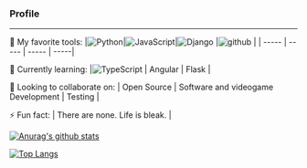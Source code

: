 <!--
Here are some ideas to get you started:
- 🔭 I’m currently working on ...
- 🌱 I’m currently learning ...
- 👯 I’m looking to collaborate on ...
- 🤔 I’m looking for help with ...
- 💬 Ask me about ...
- 📫 How to reach me: ...
- 😄 Pronouns: ...
- ⚡ Fun fact: ...
-->

<h3>Profile</h3>

___

🔭 My favorite tools:
|![Python](https://img.shields.io/badge/-Python-000000?style=flat-square&logo=Python&logoColor=Blue)|![JavaScript](https://img.shields.io/badge/-JavaScript-000001?style=flat-square&logo=JavaScript&logoColor=Green)|![Django](https://img.shields.io/badge/-Django-000000?style=flat-square&logo=Django&logoColor=White)
|![github](https://img.shields.io/badge/-GitHub-181717?style=flat-square&logo=GitHub&logoColor=Blue) |
| ----- | ----- | ----- | -----|

🌱 Currently learning:
|![TypeScript](https://img.shields.io/badge/-TypeScript-000000?style=flat-square&logo=TypeScript&logoColor=Blue)
| Angular | Flask |

👯 Looking to collaborate on:
| Open Source | Software and videogame Development | Testing |

⚡ Fun fact: 
| There are none. Life is bleak. |


[![Anurag's github stats](https://github-readme-stats.vercel.app/api?username=LorM89)](https://github.com/anuraghazra/github-readme-stats)

[![Top Langs](https://github-readme-stats.vercel.app/api/top-langs/?username=LorM89)](https://github.com/anuraghazra/github-readme-stats)
